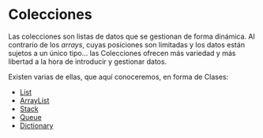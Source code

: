 # Colecciones

Las colecciones son listas de datos que se gestionan de forma dinámica. Al contrario de los *arrays*, cuyas posiciones son limitadas y los datos están sujetos a un único tipo... las Colecciones ofrecen más variedad y más libertad a la hora de introducir y gestionar datos.

Existen varias de ellas, que aquí conoceremos, en forma de Clases:

* [List](https://github.com/Beelzenef/curseU/blob/master/list.md)
* [ArrayList](arraylist.md)
* [Stack](stack.md)
* [Queue](queue.md)
* [Dictionary](dictionary.md)

